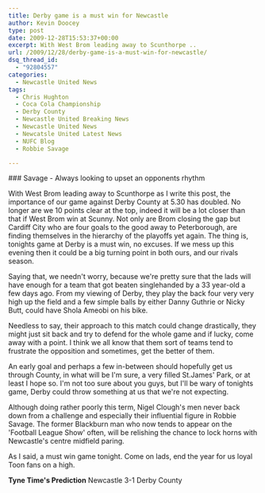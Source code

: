 ```yaml
---
title: Derby game is a must win for Newcastle
author: Kevin Doocey
type: post
date: 2009-12-28T15:53:37+00:00
excerpt: With West Brom leading away to Scunthorpe ..
url: /2009/12/28/derby-game-is-a-must-win-for-newcastle/
dsq_thread_id:
  - "92804557"
categories:
  - Newcastle United News
tags:
  - Chris Hughton
  - Coca Cola Championship
  - Derby County
  - Newcastle United Breaking News
  - Newcastle United News
  - Newcatsle United Latest News
  - NUFC Blog
  - Robbie Savage

---
```

### Savage - Always looking to upset an opponents rhythm

With West Brom leading away to Scunthorpe as I write this post, the importance of our game against Derby County at 5.30 has doubled. No longer are we 10 points clear at the top, indeed it will be a lot closer than that if West Brom win at Scunny. Not only are Brom closing the gap but Cardiff City who are four goals to the good away to Peterborough, are finding themselves in the  hierarchy of the playoffs yet again. The thing is, tonights game at Derby is a must win, no excuses. If we mess up this evening then it could be a big turning point in both ours, and our rivals season.

Saying that, we needn't worry, because we're pretty sure that the lads will have enough for a team that got beaten singlehanded by a 33 year-old a few days ago. From my viewing of Derby, they play the back four very very high up the field and a few simple balls by either Danny Guthrie or Nicky Butt, could have Shola Ameobi on his bike.

Needless to say, their approach to this match could change drastically, they might just sit back and try to defend for the whole game and if lucky, come away with a point. I think we all know that them sort of teams tend to frustrate the opposition and sometimes, get the better of them.

An early goal and perhaps a few in-between should hopefully get us through County, in what will be I'm sure, a very filled St.James' Park, or at least I hope so. I'm not too sure about you guys, but I'll be wary of tonights game, Derby could throw something at us that we're not expecting.

Although doing rather poorly this term, Nigel Clough's men never back down from a challenge and especially their influential figure in Robbie Savage. The former Blackburn man who now tends to appear on the 'Football League Show' often, will be relishing the chance to lock horns with Newcastle's centre midfield paring.

As I said, a must win game tonight. Come on lads, end the year for us loyal Toon fans on a high.

**Tyne Time's Prediction** Newcastle 3-1 Derby County
